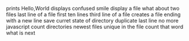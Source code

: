prints Hello,World
displays confused smile
display a file
what about two files
last line of a file
first ten lines
third line of a file
creates a file ending with a new line
save curret state of directory
duplicate last line
no more javascript
count directories
newest files
unique
in the file
count that word
what is next    
